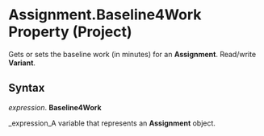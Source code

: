 
# Assignment.Baseline4Work Property (Project)

Gets or sets the baseline work (in minutes) for an  **Assignment**. Read/write  **Variant**.


## Syntax

 _expression_. **Baseline4Work**

 _expression_A variable that represents an  **Assignment** object.

